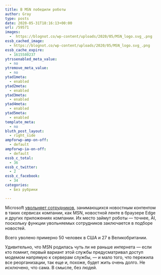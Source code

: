```yaml
---
title: В MSN победили роботы
author: Gray
type: posts
date: 2020-05-31T18:16:13+00:00
url: /59571
images:
  -  https://blognot.co/wp-content/uploads/2020/05/MSN_logo.svg_.png
essb_cached_image:
  - https://blognot.co/wp-content/uploads/2020/05/MSN_logo.svg_.png
essb_cache_expire:
  - 1615580237
ytrssenabled_meta_value:
  - no
ytremove_meta_value:
  - no
ytad1meta:
  - enabled
ytad2meta:
  - enabled
ytad3meta:
  - enabled
ytad4meta:
  - enabled
ytad5meta:
  - enabled
template_meta:
  - no
bluth_post_layout:
  - right_side
ampforwp-amp-on-off:
  - default
ampforwp-ia-on-off:
  - default
essb_c_total:
  - 36
essb_c_twitter:
  - 2
essb_c_facebook:
  - 34
categories:
  - Без рубрики

---
```








Microsoft <a href="https://www.theverge.com/2020/5/30/21275524/microsoft-news-msn-layoffs-artificial-intelligence-ai-replacements" target="_blank" rel="noreferrer noopener">увольняет сотрудников</a>, занимающихся новостным контентом в таких сервисах компании, как MSN, новостной ленте в браузере Edge и других приложениях компании. Их место займут роботы — точнее, AI, поскольку функции увольняемых сотрудников заключается в подборе новостей.

Всего уволено примерно 50 человек в США и 27 в Великобритании.

Удивительно, что MSN родилась чуть ли не раньше интернета — если кто помнит, первый вариант этой службы предусматривал доступ модемом напрямую к серверам службы, — и мало того, что пережила все реорганизации, так еще и, похоже, будет жить очень долго. Не исключено, что сама. В смысле, без людей.